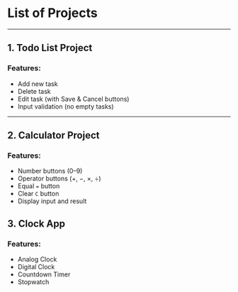 # List of Projects

---

## 1. Todo List Project

### Features:
- Add new task  
- Delete task  
- Edit task (with Save & Cancel buttons)  
- Input validation (no empty tasks)

---

## 2. Calculator Project

### Features:
- Number buttons (0–9)  
- Operator buttons (+, −, ×, ÷)  
- Equal `=` button  
- Clear `C` button  
- Display input and result

## 3. Clock App

### Features:
- Analog Clock
- Digital Clock
- Countdown Timer
- Stopwatch